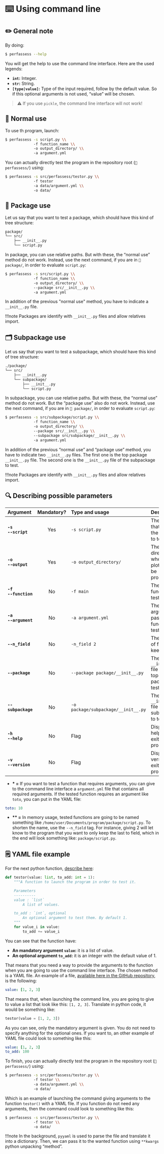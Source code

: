
# ⌨️ Using command line

## ✏️ General note

By doing:

```sh
$ perfassess --help
```

You will get the help to use the command line interface. Here are the used legends:

- **`int`:** Integer.
- **`str`:** String.
- **`[type|value]`:** Type of the input required, follow by the default value. So if this optional arguments is not used, “value” will be chosen.

> ⚠️ If you use `pickle`, the command line interface will not work!

## 📄 Normal use

To use th program, launch:

```sh
$ perfassess -s script.py \\
             -f function_name \\
             -o output_directory/ \\
             -a argument.yml
```

You can actually directly test the program in the repository root (`📁 perfassess/`) using:

```sh
$ perfassess -s src/perfassess/testor.py \\
             -f testor
             -a data/argument.yml \\
             -o data/
```

## 📁 Package use

Let us say that you want to test a package, which should have this kind of tree structure:

```sh
package/
└── src/
    ├── __init__.py
    └── script.py
```

In package, you can use relative paths. But with these, the “normal use” method do not work. Instead, use the next command, if you are in `📁 package/`, in order to evaluate `script.py`:

```sh
$ perfassess -s src/script.py \\
             -f function_name \\
             -o output_directory/ \\
             --package src/__init__.py \\
             -a argument.yml
```

In addition of the previous "normal use" method, you have to indicate a `__init__.py` file.

!!!note
    Packages are identify with `__init__.py` files and allow relatives import.

## 🗂 Subpackage use

Let us say that you want to test a subpackage, which should have this kind of tree structure:

```sh
./package/
└── src/
    ├── __init__.py
    └── subpackage/
        ├── __init__.py
        └── script.py
```

In subpackage, you can use relative paths. But with these, the “normal use” method do not work. But the “package use” also do not work. Instead, use the next command, if you are in `📁 package/`, in order to evaluate `script.py`:

```sh
$ perfassess -s src/subpackage/script.py \\
             -f function_name \\
             -o output_directory/ \\
             --package src/__init__.py \\
             --subpackage src/subpackage/__init__.py \\
             -a argument.yml
```

In addition of the previous “normal use” and “package use” method, you have to indicate two `__init__.py` files. The first one is the top package `__init__.py` file. The second one is the `__init__.py` file of the subpackage to test.

!!!note
    Packages are identify with `__init__.py` files and allow relatives import.

## 🔍 Describing possible parameters

| **Argument**             | **Mandatory?** | **Type and usage**                  | **Description**                                    |
| :----------------------- | :------------: | :---------------------------------- | :------------------------------------------------- |
| **`-s`<br>`--script`**   |      Yes       | `-s script.py`                      | The script that contain the function to test.      |
| **`-o`<br>`--output`**   |      Yes       | `-o output_directory/`              | The directory where the plot have to be produced.  |
| **`-f`<br>`--function`** |       No       | `-f main`                           | The function to test.                              |
| **`-a`<br>`--argument`** |       No       | `-a argument.yml`                   | The argument to passe to the function to test*.    |
| **`--n_field`**          |       No       | `-n_field 2`                        | The number of field to keep**.                     |
| **`--package`**          |       No       | `--package package/__init__.py`     | The `__init__.py` file of the top package to test. |
| **`--subpackage`**       |       No       | `-o package/subpackage/__init__.py` | The `__init__.py` file of the subpackage to test.  |
| **`-h`<br>`--help`**     |       No       | Flag                                | Display the help and exit the program.             |
| **`-v`<br>`--version`**  |       No       | Flag                                | Display the version and exit the program.          |

- **\* =** If you want to test a function that requires arguments, you can give to the command line interface a `argument.yml` file that contains all required arguments. If the tested function requires an argument like `toto`, you can put in the YAML file:

```yml
toto: 10
```

- **\*\* =** In memory usage, tested functions are going to be named something like `/home/user/Documents/program/package/script.py`. To shorten the name, use the `--n_field` tag. For instance, giving 2 will let know to the program that you want to only keep the last to field, which in the end will look something like: `package/script.py`.

## 🗒 YAML file example

For the next python function, [describe here](../../code_documentation/testor/):

```py
def testor(value: list, to_add: int = 1):
    """A function to launch the program in order to test it.

    Parameters
    ----------
    value : `list`
        A list of values.

    to_add : `int`, optional
        An optional argument to test them. By default 1.
    """
    for value_i in value:
        to_add += value_i
```

You can see that the function have:

- **An mandatory argument `value`:** it is a list of value.
- **An optional argument `to_add`:** it is an integer with the default value of 1.

That means that you need a way to provide the arguments to the function when you are going to use the command line interface. The chosen method is a YAML file. An example of a file, [available here in the GitHub repository](https://github.com/FilouPlains/perfassess/blob/main/data/argument.yml), is the following:

```yaml
value: [1, 2, 3]
```

That means that, when launching the command line, you are going to give to value a list that look like this: `[1, 2, 3]`. Translate in python code, it would be something like:

```py
testor(value = [1, 2, 3])
```

As you can see, only the mandatory argument is given. You do not need to specify anything for the optional ones. If you want to, an other example of YAML file could look to something like this:

```yaml
value: [1, 2, 3]
to_add: 100
```

To finish, you can actually directly test the program in the repository root (`📁 perfassess/`) using:

```sh
$ perfassess -s src/perfassess/testor.py \\
             -f testor \\
             -a data/argument.yml \\
             -o data/
```

Which is an example of launching the command giving arguments to the function `testor()` with a YAML file. If you function do not need any arguments, then the command could look to something like this:

```sh
$ perfassess -s src/perfassess/testor.py \\
             -f testor \\
             -o data/
```

!!!note
    In the background, `pyyaml` is used to parse the file and translate it into a dictionary. Then, we can pass it to the wanted function using `**kwargs` python unpacking “method”.
